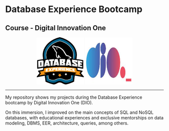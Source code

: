 # Database Experience Bootcamp

## Course - Digital Innovation One 

<p align="center">
  <img src="https://github.com/raquelcolares/Database_Experience-DIO/blob/main/bootcamp%20image.webp" width="150" height="150">              <img src="https://github.com/raquelcolares/Database_Experience-DIO/blob/main/dio%20logo.jpg" width="150" height="150" >
</p>

-------

My repository shows my projects during the Database Experience bootcamp by Digital Innovation One (DIO). 

On this immersion, I improved on the main concepts of SQL and NoSQL databases, with educational experiences and exclusive mentorships on data modeling, DBMS, EER, architecture, queries, among others.

